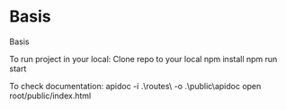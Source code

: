 # Basis

Basis


To run project in your local:
Clone repo to your local
npm install
npm run start

To check documentation:
apidoc -i .\routes\ -o .\public\apidoc
open root/public/index.html

